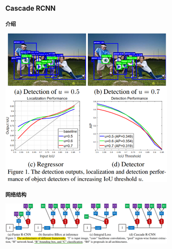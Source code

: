 ## Cascade RCNN

### 介绍

![提升IOU阈值对检测器性能的影响](../../data/images/cascade%20rcnn/提升IOU阈值对检测器性能的影响.png)

### 网络结构

![cascade_rcnn和其他框架的网络结构简略图](../../data/images/cascade%20rcnn/cascade_rcnn和其他框架的网络结构简略图.png)